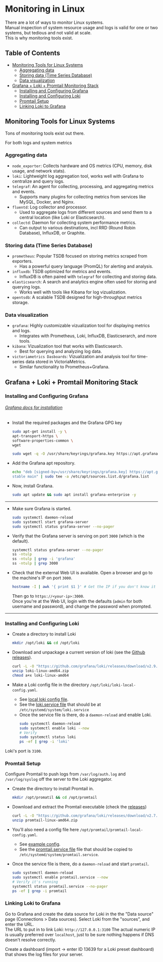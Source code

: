 # Monitoring in Linux

There are a lot of ways to monitor Linux systems.  
Manual inspection of system resource usage and logs is valid for one or two systems, but tedious and not valid at scale.  
This is why monitoring tools exist.  



## Table of Contents
* [Monitoring Tools for Linux Systems](#monitoring-tools-for-linux-systems) 
    * [Aggregating data](#aggregating-data) 
    * [Storing data (Time Series Database)](#storing-data-time-series-database) 
    * [Data visualization](#data-visualization) 
* [Grafana + Loki + Promtail Monitoring Stack](#grafana--loki--promtail-monitoring-stack) 
    * [Installing and Configuring Grafana](#installing-and-configuring-grafana) 
    * [Installing and Configuring Loki](#installing-and-configuring-loki) 
    * [Promtail Setup](#promtail-setup) 
    * [Linking Loki to Grafana](#linking-loki-to-grafana) 


## Monitoring Tools for Linux Systems
Tons of monitoring tools exist out there.  

For both logs and system metrics

### Aggregating data
* `node_exporter`: Collects hardware and OS metrics (CPU, memory, disk usage, and network stats).  
* `loki`: Lightweight log aggregation tool, works well with Grafana to centralize and query logs.  
* `telegraf`: An agent for collecting, processing, and aggregating metrics and events.  
    * Supports many plugins for collecting metrics from services like MySQL, Docker, and Nginx. 
* `fluentd`: Log collector and processor.
    * Used to aggregate logs from different sources and send them to a central 
      location (like Loki or Elasticsearch).  
* `collectd`: Daemon for collecting system performance metrics.  
    * Can output to various destinations, incl RRD (Round Robin Database), InfluxDB,
      or Graphite.  


### Storing data (Time Series Database)
* `prometheus`: Popular TSDB focused on storing metrics scraped from exporters.  
    * Has a powerful query language (PromQL) for alerting and analysis.  
* `influxdb`: TSDB optimized for metrics and events.  
    * InfluxDB is often paired with `telegraf` for collecting and storing data.  
* `elasticsearch`: A search and analytics engine often used for storing and querying logs.  
    * Works well with tools like Kibana for log vizualization.  
* `opentsdb`: A scalable TSDB designed for high-throughput metrics storage.  


### Data visualization
* `grafana`: Highly customizable vizualization tool for displaying metrics and logs.  
    * Integrates with Prometheus, Loki, InfluxDB, Elasticserarch, and more tools.  
* `kibana`: Vizualization tool that works with Elasticsearch.  
    * Best for querying and analyzing log data.  
* `victoriametrics Dasboards`: Vizualization and analysis tool for time-series data stored in VictoriaMetrics.  
    * Similar functionality to Prometheus+Grafana.  

## Grafana + Loki + Promtail Monitoring Stack
### Installing and Configuring Grafana
###### [Grafana docs for installation](https://grafana.com/docs/grafana/latest/setup-grafana/installation/)

* Install the required packages and the Grafana GPG key
  ```bash
  sudo apt-get install -y \
  apt-transport-https \
  software-properties-common \
  wget
  
  sudo wget -q -O /usr/share/keyrings/grafana.key https://apt.grafana.com/gpg.key
  ```

* Add the Grafana apt repository.
  ```bash
  echo "deb [signed-by=/usr/share/keyrings/grafana.key] https://apt.grafana.com
  stable main" | sudo tee -a /etc/apt/sources.list.d/grafana.list
  ```

* Now, install Grafana.
  ```bash
  sudo apt update && sudo apt install grafana-enterprise -y
  ```

---

* Make sure Grafana is started.
  ```bash
  sudo systemctl daemon-reload
  sudo systemctl start grafana-server
  sudo systemctl status grafana-server --no-pager
  ```

* Verify that the Grafana server is serving on port `3000` (which is the default).  
  ```bash
  systemctl status grafana-server --no-pager
  ss -ntulp 
  ss -ntulp | grep -i 'grafana'
  ss -ntulp | grep 3000
  ```

* Check that the external Web UI is available.
  Open a browser and go to the machine's IP on port `3000`.
  ```bash
  hostname -I | awk '{ print $1 }' # Get the IP if you don't know it
  ```
  Then go to `https://<your-ip>:3000`.  
  Once you're at the Web UI, login with the defaults (`admin` for both username and
  password), and change the password when prompted.  

---

### Installing and Configuring Loki

* Create a directory to install Loki
  ```bash
  mkdir /opt/loki && cd /opt/loki
  ```

* Download and unpackage a current version of loki (see the [Github releases](https://github.com/grafana/loki/releases)).  
  ```bash
  curl -L -O "https://github.com/grafana/loki/releases/download/v2.9.7/loki-linux-amd64.zip"
  unzip loki-linux-amd64.zip
  chmod a+x loki-linux-amd64
  ```

* Make a Loki config file in the directory `/opt/loki/loki-local-config.yaml`.  
    * See [local loki config file](./loki-promtail-grafana/loki-local-config-example.yaml).  
    * See the [loki.service file](./loki-promtail-grafana/example-loki.service) that should be at `/etc/systemd/system/loki.service`
    * Once the service file is there, do a `daemon-reload` and enable Loki.  
      ```bash
      sudo systemctl daemon-reload
      sudo systemctl enable loki --now
      # Verify
      sudo systemctl status loki 
      ps -ef | grep -i 'loki'
      ```
  
Loki's port is `3100`.  


### Promtail Setup
Configure Promtail to push logs from `/var/log/auth.log` and `/var/log/syslog` off the server to the Loki aggregator.

* Create the directory to install Promtail in.
  ```bash
  mkdir /opt/promatil && cd /opt/promtail
  ```

* Download and extract the Promtail executable (check the [releases](https://github.com/grafana/loki/releases))
  ```bash
  curl -L -O "https://github.com/grafana/loki/releases/download/v2.7.1/promtail-linux-amd64.zip"
  unzip promtail-linux-amd64.zip
  ```

* You'll also need a config file here `/opt/promtail/promtail-local-config.yaml`.  
    * See [example config](./loki-promtail-grafana/promtail-local-config-example.yaml).  
    * See the [promtail.service file](./loki-promtail-grafana/example-promtail.service) file that should be
      copied to `/etc/systemd/system/promtail.service`.  

* Once the service file is there, do a `daemon-reload` and start `promtail`.  
  ```bash
  sudo systemctl daemon-reload
  sudo systemctl enable promtail.service --now
  # Verify it's running
  systemctl status promtail.service --no-pager
  ps -ef | grep -i promtail
  ```

### Linking Loki to Grafana
Go to Grafana and create the data source for Loki in the the "Data source" page (Connections > Data sources).
Select Loki from the "sources", and enter the URL.  
The URL to put in to link Loki: `http://127.0.0.1:3100`
The actual numeric IP is usually preferred over `localhost`, just to be sure nothing happens if DNS doesn't resolve correctly.  


Create a dashboard (import -> enter ID 13639 for a Loki preset dashboard) that shows the log files for your server.




